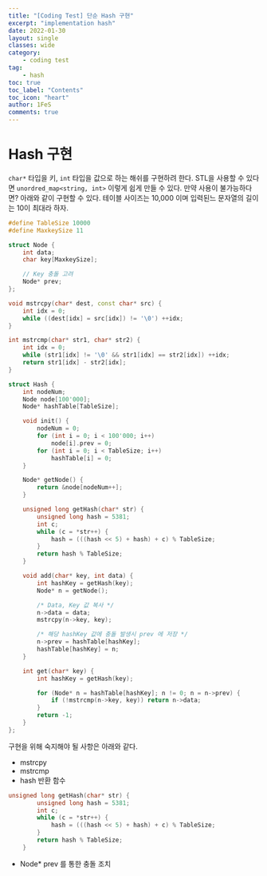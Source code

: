```yaml
---
title: "[Coding Test] 단순 Hash 구현"
excerpt: "implementation hash"
date: 2022-01-30
layout: single
classes: wide
category:
    - coding test
tag:
    - hash
toc: true
toc_label: "Contents"
toc_icon: "heart"
author: 1FeS
comments: true
---
```


# Hash 구현

`char*` 타입을 키, `int` 타입을 값으로 하는 해쉬를 구현하려 한다. STL을 사용할 수 있다면 `unordred_map<string, int>` 이렇게 쉽게 만들 수 있다. 만약 사용이 불가능하다면? 아래와 같이 구현할 수 있다. 테이블 사이즈는 10,000 이며 입력된느 문자열의 길이는 10이 최대라 하자.

```cpp
#define TableSize 10000
#define MaxkeySize 11

struct Node {
	int data;
	char key[MaxkeySize];

	// Key 충돌 고려
	Node* prev;
};

void mstrcpy(char* dest, const char* src) {
	int idx = 0;
	while ((dest[idx] = src[idx]) != '\0') ++idx;
}

int mstrcmp(char* str1, char* str2) {
	int idx = 0;
	while (str1[idx] != '\0' && str1[idx] == str2[idx]) ++idx;
	return str1[idx] - str2[idx];
}

struct Hash {
	int nodeNum;
	Node node[100'000];
	Node* hashTable[TableSize];

	void init() {
		nodeNum = 0;
		for (int i = 0; i < 100'000; i++)
			node[i].prev = 0;
		for (int i = 0; i < TableSize; i++)
			hashTable[i] = 0;
	}

	Node* getNode() {
		return &node[nodeNum++];
	}

	unsigned long getHash(char* str) {
		unsigned long hash = 5381;
		int c;
		while (c = *str++) {
			hash = (((hash << 5) + hash) + c) % TableSize;
		}
		return hash % TableSize;
	}

	void add(char* key, int data) {
		int hashKey = getHash(key);
		Node* n = getNode();

		/* Data, Key 값 복사 */
		n->data = data;
		mstrcpy(n->key, key);

		/* 해당 hashKey 값에 충돌 발생시 prev 에 저장 */
		n->prev = hashTable[hashKey];
		hashTable[hashKey] = n;
	}

	int get(char* key) {
		int hashKey = getHash(key);

		for (Node* n = hashTable[hashKey]; n != 0; n = n->prev) {
			if (!mstrcmp(n->key, key)) return n->data;
		}
		return -1;
	}
};
```

구현을 위해 숙지해야 될 사항은 아래와 같다.

- mstrcpy
- mstrcmp
- hash 반환 함수
```cpp
unsigned long getHash(char* str) {
		unsigned long hash = 5381;
		int c;
		while (c = *str++) {
			hash = (((hash << 5) + hash) + c) % TableSize;
		}
		return hash % TableSize;
	}
```
- Node* prev 를 통한 충돌 조치